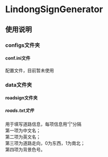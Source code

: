 # LindongSignGenerator

## 使用说明

### configs文件夹

#### conf.ini文件

配置文件，目前暂未使用

### data文件夹

#### roadsign文件夹

##### roads.txt文件

用于填写道路信息，每项信息用“|”分隔\
第一项为中文名；\
第二项为英文名；\
第三项为道路走向，0为东西，1为南北；\
第四项为背景色号。
